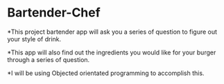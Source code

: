 # Bartender-Chef

*This project bartender app will ask you a series of question to figure out your style of drink.

*This app will also find out the ingredients you would like for your burger through a series of question.

*I will be using Objected orientated programming to accomplish this.
